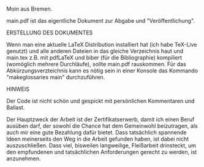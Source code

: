 Moin aus Bremen.

main.pdf ist das eigentliche Dokument zur Abgabe und "Veröffentlichung".


ERSTELLUNG DES DOKUMENTES

Wenn man eine aktuelle LaTeX Distribution installiert hat (ich habe TeX-Live genutzt) und alle anderen Dateien in das gleiche Verzeichnis haut und main.tex z.B. mit pdfLaTeX und biber (für die Bibliographie) kompiliert (womöglich mehrere Durchläufe), sollte main.pdf rauskommen.
Für das Abkürzungsverzteichnis kann es nötig sein in einer Konsole das Kommando "makeglossaries main" durchzuführen.


HINWEIS

Der Code ist nicht schön und gespickt mit persönlichen Kommentaren und Ballast.

Der Hauptzweck der Arbeit ist der Zertifikatserwerb, damit ich einen Beruf ausüben darf, der sowohl die Chance hat dem Gemeinwohl beizutragen, als auch mir eine gute Bezahlung dafür bietet. 
Dass tatsächlich spannende Ideen meinerseits den Weg in die Arbeit gefunden haben, ist dabei nicht auszuschließen. 
Dass viel, bisweilen langweilige, Fleißarbeit drinsteckt, um den empfundenen und tatsächlichen Anforderungen gerecht zu werden, ist anzunehmen. 